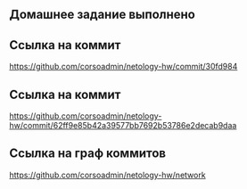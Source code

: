 ## Домашнее задание выполнено

## Ссылка на коммит
https://github.com/corsoadmin/netology-hw/commit/30fd984

## Ссылка на коммит
https://github.com/corsoadmin/netology-hw/commit/62ff9e85b42a39577bb7692b53786e2decab9daa

## Ссылка на граф коммитов
https://github.com/corsoadmin/netology-hw/network